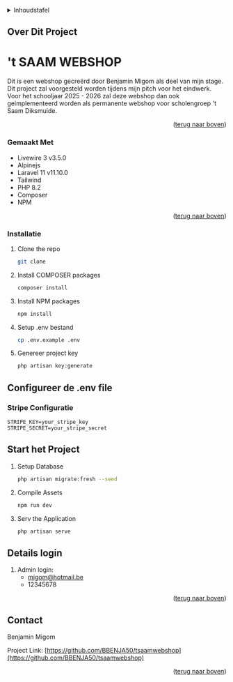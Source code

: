<a id="readme-top"></a>
<!-- TABLE OF CONTENTS -->
<details>
  <summary>Inhoudstafel</summary>
  <ol>
    <li>
      <a href="#over-dit-project">Over Dit Project</a>
      <ul>
        <li><a href="#gemaakt-met">Gemaakt Met</a></li>
      </ul>
    </li>
    <li>
      <a href="#installatie">Installatie</a>
    </li>
    <li>
      <a href="#contact">Contact</a>
    </li>
  </ol>
</details>


## Over Dit Project

<h1>'t SAAM WEBSHOP</h1>

Dit is een webshop gecreërd door Benjamin Migom als deel van mijn stage. Dit project zal voorgesteld worden tijdens mijn pitch voor het eindwerk. </br>
Voor het schooljaar 2025 - 2026 zal deze webshop dan ook geimplementeerd worden als permanente webshop voor scholengroep 't Saam Diksmuide.

<p align="right">(<a href="#readme-top">terug naar boven</a>)</p>



### Gemaakt Met

* Livewire 3 v3.5.0
* Alpinejs
* Laravel 11 v11.10.0
* Tailwind
* PHP 8.2
* Composer
* NPM

<p align="right">(<a href="#readme-top">terug naar boven</a>)</p>

### Installatie

1. Clone the repo
   ```sh
   git clone 
   ```
2. Install COMPOSER packages
   ```sh
   composer install
   ```
3. Install NPM packages
   ```sh
   npm install
   ```
4. Setup .env bestand
   ```sh
   cp .env.example .env
   ```
5. Genereer project key
   ```sh
   php artisan key:generate
   ```

## Configureer de .env file

### Stripe Configuratie
    STRIPE_KEY=your_stripe_key
    STRIPE_SECRET=your_stripe_secret

## Start het Project

1. Setup Database
   ```sh
   php artisan migrate:fresh --seed
   ```
2. Compile Assets
   ```sh
   npm run dev
   ```
3. Serv the Application
   ```sh
   php artisan serve
   ```

## Details login

1. Admin login:
   - migom@hotmail.be
   - 12345678

<p align="right">(<a href="#readme-top">terug naar boven</a>)</p>

<!-- CONTACT -->
## Contact

Benjamin Migom

Project Link: [https://github.com/BBENJA50/tsaamwebshop](https://github.com/BBENJA50/tsaamwebshop)

<p align="right">(<a href="#readme-top">terug naar boven</a>)</p>

